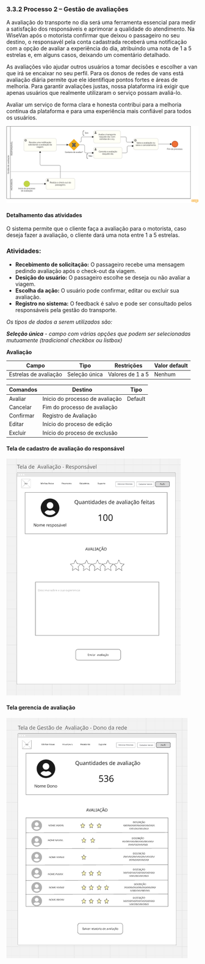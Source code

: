 ### 3.3.2 Processo 2 – Gestão de avaliações

A avaliação do transporte no dia será uma ferramenta essencial para medir a satisfação dos responsáveis e aprimorar a qualidade do atendimento. Na WiseVan após o motorista confirmar que deixou o passageiro no seu destino, o responsavél pela conta cadastrada receberá uma notificação com a opção de avaliar a experiência do dia, atribuindo uma nota de 1 a 5 estrelas e, em alguns casos, deixando um comentário detalhado.

As avaliações vão ajudar outros usuários a tomar decisões e escolher a van que irá se encaixar no seu perfil. Para os donos de redes de vans está avaliação diária permite que ele identifique pontos fortes e áreas de melhoria. Para garantir avaliações justas, nossa plataforma irá exigir que apenas usuários que realmente utilizaram o serviço possam avaliá-lo. 

Avaliar um serviço de forma clara e honesta contribui para a melhoria contínua da plataforma e para uma experiência mais confiável para todos os usuários.

![Gestao de avaliacoes](images/D-gestao-avaliacao.png)


#### Detalhamento das atividades

O sistema permite que o cliente faça a avaliação para o motorista, caso deseja fazer a avaliação, o cliente dará uma nota entre 1 a 5 estrelas.

### Atividades:  
- **Recebimento de solicitação:** O passageiro recebe uma mensagem pedindo avaliação após o check-out da viagem.
- **Desição do usuário:** O passageiro escolhe se deseja ou não avaliar a viagem.
- **Escolha da ação:** O usuário pode confirmar, editar ou excluir sua avaliação.  
- **Registro no sistema:** O feedback é salvo e pode ser consultado pelos responsáveis pela gestão do transporte.  


_Os tipos de dados a serem utilizados são:_

_**Seleção única** - campo com várias opções que podem ser selecionadas mutuamente (tradicional checkbox ou listbox)_


**Avaliação**

| **Campo**             | **Tipo**           | **Restrições**         | **Valor default** |
| ---                   | ---                | ---                    | ---               |
| Estrelas de avaliação | Seleção única      | Valores de 1 a 5       | Nenhum           |



| **Comandos**         |  **Destino**                   | **Tipo** |
| ---                  | ---                            | ---               |
| Avaliar              | Inicio do processo de avaliação| Default           |
| Cancelar             | Fim do processo de avaliação   |                   |
| Confirmar            | Registro de Avaliação          |                   |
| Editar               | Início do proceso de edição    |                   |
| Excluir              | Início do proceso de exclusão  |                   |



#### **Tela de  cadastro de avaliação do responsável**
![Avalizacao](images/17-W-TelaAvaliacao-Resposavel.png)

#### **Tela gerencia de avaliação**
![Avalizacao](images/18-W-Tela-GestaoAvaliacao-Dono.png)

